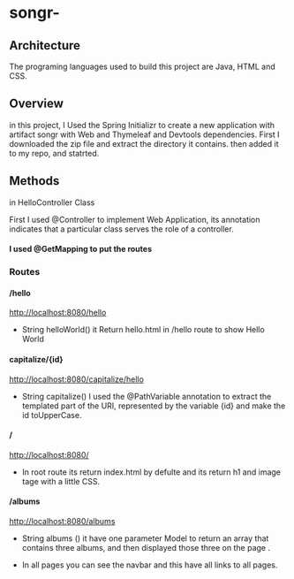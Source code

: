 # songr-

## Architecture
The programing languages used to build this project are Java, HTML and CSS.

## Overview

 in this project, I Used the Spring Initializr to create a new application with artifact songr with Web and Thymeleaf and Devtools dependencies. 
 First  I downloaded the zip file and extract the directory it contains. then added it to my repo, and statrted.

## Methods

in HelloController Class 

First I used @Controller  to implement Web Application, its annotation indicates that a particular class serves the role of a controller.

#### I used @GetMapping to put the routes 

### Routes 

#### /hello 
[http://localhost:8080/hello](http://localhost:8080/hello)

 - String helloWorld() it Return hello.html  in /hello route to show Hello World 

#### capitalize/{id}
[http://localhost:8080/capitalize/hello](http://localhost:8080/capitalize/hello)

 -  String capitalize() I used the @PathVariable annotation to extract the templated part of the URI, represented by the variable {id} and make the id toUpperCase.
 

 #### /
[http://localhost:8080/](http://localhost:8080/)
 -  In root route its return index.html by defulte and its return h1 and image tage with a little CSS.

#### /albums 
[http://localhost:8080/albums](http://localhost:8080/albums)

 - String albums () it have one parameter Model to return an array that contains three albums, and then displayed  those three on the page .

 - In all pages you can see the navbar and this have all links to all pages.





